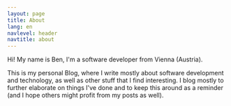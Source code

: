 ```yaml
---
layout: page
title: About
lang: en
navlevel: header
navtitle: about
---
```


Hi! My name is Ben, I'm a software developer from Vienna (Austria).

This is my personal Blog, where I write mostly about software development and technology,
as well as other stuff that I find interesting.
I blog mostly to further elaborate on things I've done and to keep this around as a reminder
(and I hope others might profit from my posts as well).
